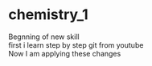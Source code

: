# chemistry_1
Begnning of new skill
<br>
first i learn step by step git from youtube 
<br>
Now I am applying these changes 

